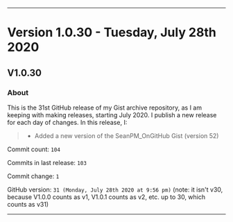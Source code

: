 
***

# Version 1.0.30 - Tuesday, July 28th 2020

## V1.0.30

### About

This is the 31st GitHub release of my Gist archive repository, as I am keeping with making releases, starting July 2020. I publish a new release for each day of changes. In this release, I:

> * Added a new version of the SeanPM_OnGitHub Gist (version 52)

Commit count: `104`

Commits in last release: `103`

Commit change: `1`

GitHub version: `31 (Monday, July 28th 2020 at 9:56 pm)` (note: it isn't v30, because V1.0.0 counts as v1, V1.0.1 counts as v2, etc. up to 30, which counts as v31)

***
